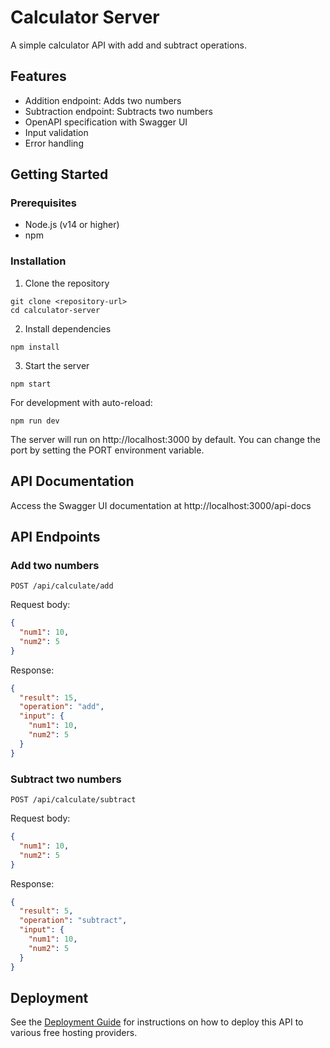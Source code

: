 # Calculator Server

A simple calculator API with add and subtract operations.

## Features

- Addition endpoint: Adds two numbers
- Subtraction endpoint: Subtracts two numbers
- OpenAPI specification with Swagger UI
- Input validation
- Error handling

## Getting Started

### Prerequisites

- Node.js (v14 or higher)
- npm

### Installation

1. Clone the repository
```
git clone <repository-url>
cd calculator-server
```

2. Install dependencies
```
npm install
```

3. Start the server
```
npm start
```

For development with auto-reload:
```
npm run dev
```

The server will run on http://localhost:3000 by default. You can change the port by setting the PORT environment variable.

## API Documentation

Access the Swagger UI documentation at http://localhost:3000/api-docs

## API Endpoints

### Add two numbers
```
POST /api/calculate/add
```

Request body:
```json
{
  "num1": 10,
  "num2": 5
}
```

Response:
```json
{
  "result": 15,
  "operation": "add",
  "input": {
    "num1": 10,
    "num2": 5
  }
}
```

### Subtract two numbers
```
POST /api/calculate/subtract
```

Request body:
```json
{
  "num1": 10,
  "num2": 5
}
```

Response:
```json
{
  "result": 5,
  "operation": "subtract",
  "input": {
    "num1": 10,
    "num2": 5
  }
}
```

## Deployment

See the [Deployment Guide](DEPLOYMENT.md) for instructions on how to deploy this API to various free hosting providers. 